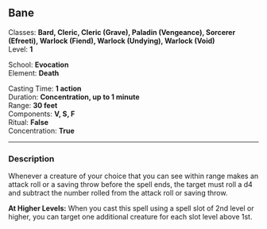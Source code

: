## Bane

Classes: **Bard, Cleric, Cleric (Grave), Paladin (Vengeance), Sorcerer (Efreeti), Warlock (Fiend), Warlock (Undying), Warlock (Void)**  
Level: **1**  

School: **Evocation**  
Element: **Death**  

Casting Time: **1 action**  
Duration: **Concentration, up to 1 minute**  
Range: **30 feet**  
Components: **V, S, F**  
Ritual: **False**  
Concentration: **True**  

------

### Description

Whenever a creature of your choice that you can see within range makes an attack roll or a saving throw before the spell ends, the target must roll a d4 and subtract the number rolled from the attack roll or saving throw.

**At Higher Levels:** When you cast this spell using a spell slot of 2nd level or higher, you can target one additional creature for each slot level above 1st.